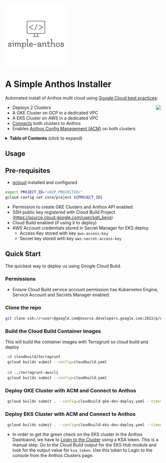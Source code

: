 ![Logo](images/logo.png)
# A Simple Anthos Installer

Automated install of Anthos multi cloud using [Google Cloud best practices](https://cloud.google.com/foundation-toolkit):

<img align="right" src="./docs/assets/release-it.gif?raw=true" height="280">

- Deploys 2 Clusters 
- A GKE Cluster on GCP in a dedicated VPC
- A EKS Cluster on AWS in a dedicated VPC
- [Connects](https://cloud.google.com/anthos/multicluster-management/connect/overview) both clusters to Anthos
- Enables [Anthos Config Management (ACM)](https://cloud.google.com/anthos/config-management) on both clusters 

<p>
<details>
  <summary><strong>Table of Contents</strong> (click to expand)</summary>

<!-- toc -->
- [Usage](#usage)
- [Configuration](#configuration)
- [Changelog](#changelog)
- [Resources](#resources)

<!-- tocstop -->

</details>
</p>

## Usage

## Pre-requisites

- [gcloud](https://cloud.google.com/sdk/docs/install) installed and configured
```bash
export PROJECT_ID="<GCP_PROJECTID>"
gcloud config set core/project ${PROJECT_ID}  
```
- Permission to create GKE Clusters and Anthos API enabled.
- SSH public key registered with Cloud Build Project (https://source.cloud.google.com/user/ssh_keys)
- Cloud Build enabled (if using it to deploy)
- AWS Account credentials stored in Secret Manager for EKS deploy.
  - Access Key stored with key `aws-access-key`
  - Secret key stored with key  `aws-secret-access-key`

## Quick Start
The quickest way to deploy us using Google Cloud Build.

### Permissions
- Ensure Cloud Build service account permission has Kubernetes Engine, Service Account and Secrets Manager enabled.

### Clone the repo

```bash
git clone ssh://<user>@google.com@source.developers.google.com:2022/p/east-mfg-ce/r/anthos-edgeML-demo-live
```

### Build the Cloud Build Container images
This will build the container images with Terragrunt so cloud build and deploy

```bash
 cd cloudbuild/terragrunt
 gcloud builds submit --config=cloudbuild.yaml

 cd ../terragrunt-awscli
 gcloud builds submit --config=cloudbuild.yaml
```

### Deploy GKE Cluster with ACM and Connect to Anthos

```bash
 gcloud builds submit . --config=cloudbuild-gke-dev-deploy.yaml --timeout=30m
```

### Deploy EKS Cluster with ACM and Connect to Anthos 

```bash
 gcloud builds submit . --config=cloudbuild-eks-dev-deploy.yaml --timeout=30m
```

- In order to get the green check on the EKS cluster in the Anthos Dashbaord, we have to [Login to the Cluster](https://cloud.google.com/anthos/multicluster-management/console/logging-in#login) using a KSA token. This is a manual step. Go to the Cloud Build output for the EKS Hub module and look for the output value for `ksa_token`. Use this token to Login to the console from the Anthos Clusters page. 

